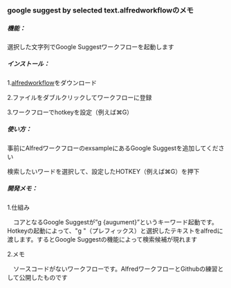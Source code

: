 ### google suggest by selected text.alfredworkflowのメモ

##### 機能：

  選択した文字列でGoogle Suggestワークフローを起動します
  

##### インストール：

  1.[alfredworkflow](https://github.com/KitanoTamotsu/googlesuggest/files/6721029/google.suggest.by.selected.text.alfredworkflow.zip)をダウンロード
  
  2.ファイルをダブルクリックしてワークフローに登録
  
  3.ワークフローでhotkeyを設定（例えば⌘G）



##### 使い方：

  事前にAlfredワークフローのexsampleにあるGoogle Suggestを追加してください

  検索したいワードを選択して、設定したHOTKEY（例えば⌘G）を押下



##### 開発メモ：

1.仕組み

　コアとなるGoogle Suggestが”g {augument}”というキーワード起動です。Hotkeyの起動によって、"g "（プレフィックス）と選択したテキストをalfredに渡します。するとGoogle Suggestの機能によって検索候補が現れます

  

2.メモ

　ソースコードがないワークフローです。AlfredワークフローとGithubの練習として公開したものです

